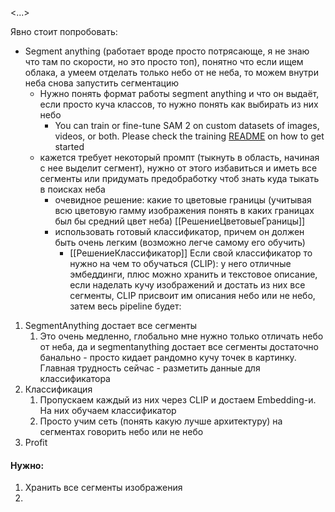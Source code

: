 <...>

Явно стоит попробовать:
* Segment anything (работает вроде просто потрясающе, я не знаю что там по скорости, но это просто топ), понятно что если ищем облака, а умеем отделать только небо от не неба, то можем внутри неба снова запустить сегментацию
	* Нужно понять формат работы segment anything и что он выдаёт, если просто куча классов, то нужно понять как выбирать из них небо
		* You can train or fine-tune SAM 2 on custom datasets of images, videos, or both. Please check the training [README](https://github.com/facebookresearch/sam2/blob/main/training/README.md) on how to get started
	* кажется требует некоторый промпт (тыкнуть в область, начиная с нее выделит сегмент), нужно от этого избавиться и иметь все сегменты или придумать предобработку чтоб знать куда тыкать в поисках неба
		* очевидное решение: какие то цветовые границы (учитывая всю цветовую гамму изображения понять в каких границах был бы средний цвет неба) [[РешениеЦветовыеГраницы]]
		* использовать готовый классификатор, причем он должен быть очень легким (возможно легче самому его обучить)
			*  [[РешениеКлассификатор]]
Если свой классификатор то нужно на чем то обучаться (CLIP): у него отличные эмбеддинги, плюс можно хранить и текстовое описание, если наделать кучу изображений и достать из них все сегменты, CLIP присвоит им описания небо или не небо, затем весь pipeline будет:
1. SegmentAnything достает все сегменты
	1. Это очень медленно, глобально мне нужно только отличать небо от неба, да и segmentanything достает все сегменты достаточно банально - просто кидает рандомно кучу точек в картинку. Главная трудность сейчас - разметить данные для классификатора
2. Классификация
	1. Пропускаем каждый из них через CLIP и достаем Embedding-и. На них обучаем классификатор
	2. Просто учим сеть (понять какую лучше архитектуру) на сегментах говорить небо или не небо
3. Profit

#### Нужно: 
1. Хранить все сегменты изображения
2. 
